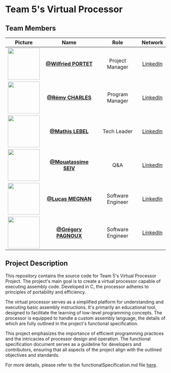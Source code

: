 # Team 5's Virtual Processor

## Team Members

| Picture | Name | Role | Network |
| :---: | :---: | :---: | :---: |
| <img src="https://avatars.githubusercontent.com/u/145995592?v=4" width="100" > | [**@Wilfried PORTET**](https://github.com/PortetWilfried) | Project Manager | [LinkedIn](https://www.linkedin.com/in/wilfried-portet-a882b9293/) |
| <img src="https://avatars.githubusercontent.com/u/100137905?v=4" width="100" > | [**@Rémy CHARLES**](https://www.github.com/remyCHARLES) | Program Manager | [LinkedIn](https://www.linkedin.com/in/r%C3%A9my-charles-2a8960232/) |
| <img src="https://avatars.githubusercontent.com/u/145991354?v=4" width="100" > | [**@Mathis LEBEL**](https://github.com/mathislebel) | Tech Leader | [LinkedIn](https://www.linkedin.com/in/mathis-lebel-429114293/) |
| <img src="" width="100" > | [**@Mouatassime SEIV**]() | Q&A | [LinkedIn]() |
| <img src="https://avatars.githubusercontent.com/u/145991204?v=4" width="100" > | [**@Lucas MEGNAN**](https://github.com/LucasMegnan) | Software Engineer | [LinkedIn](https://www.linkedin.com/in/lucas-megnan/) |
| <img src="https://avatars.githubusercontent.com/u/114397869?v=4" width="100" > | [**@Grégory PAGNOUX**](https://github.com/Gregory-Pagnoux) | Software Engineer | [LinkedIn](https://www.linkedin.com/in/gregory-pagnoux-313b3a251/) |

## Project Description

This repository contains the source code for Team 5's Virtual Processor Project. The project's main goal is to create a virtual processor capable of executing assembly code. Developed in C, the processor adheres to principles of portability and efficiency.

The virtual processor serves as a simplified platform for understanding and executing basic assembly instructions. It's primarily an educational tool, designed to facilitate the learning of low-level programming concepts. The processor is equipped to handle a custom assembly language, the details of which are fully outlined in the project's functional specification.

This project emphasizes the importance of efficient programming practices and the intricacies of processor design and operation. The functional specification document serves as a guideline for developers and contributors, ensuring that all aspects of the project align with the outlined objectives and standards.

For more details, please refer to the functionalSpecification.md file [here](/Specifications/functionalSpecification.md).
